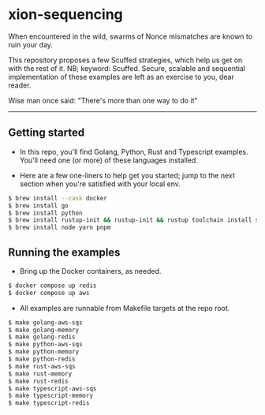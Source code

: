 # xion-sequencing

When encountered in the wild, swarms of Nonce mismatches are known to ruin your day.

This repository proposes a few Scuffed strategies, which help us get on with the rest of it. NB; keyword: Scuffed.
Secure, scalable and sequential implementation of these examples are left as an exercise to you, dear reader.

Wise man once said: "There's more than one way to do it"

---

## Getting started

- In this repo, you'll find Golang, Python, Rust and Typescript examples. You'll need one (or more) of these languages installed.

- Here are a few one-liners to help get you started; jump to the next section when you're satisfied with your local env.
```bash
$ brew install --cask docker
$ brew install go 
$ brew install python
$ brew install rustup-init && rustup-init && rustup toolchain install stable
$ brew install node yarn pnpm
```

## Running the examples

- Bring up the Docker containers, as needed.

```bash
$ docker compose up redis
$ docker compose up aws
```

- All examples are runnable from Makefile targets at the repo root.

```bash
$ make golang-aws-sqs
$ make golang-memory
$ make golang-redis
$ make python-aws-sqs
$ make python-memory
$ make python-redis
$ make rust-aws-sqs
$ make rust-memory
$ make rust-redis
$ make typescript-aws-sqs
$ make typescript-memory
$ make typescript-redis
```
